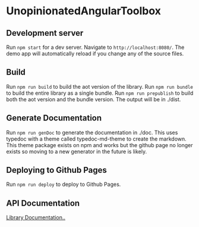 # UnopinionatedAngularToolbox

## Development server
Run `npm start` for a dev server. Navigate to `http://localhost:8080/`. The demo app will automatically reload if you change any of the source files.

## Build
Run `npm run build` to build the aot version of the library. 
Run `npm run bundle` to build the entire library as a single bundle.
Run `npm run prepublish` to build both the aot version and the bundle version.
The output will be in ./dist.

## Generate Documentation
Run `npm run genDoc` to generate the documentation in ./doc.  This uses typedoc
with a theme called typedoc-md-theme to create the markdown.  This theme package
exists on npm and works but the github page no longer exists so moving to a new
generator in the future is likely.

## Deploying to Github Pages
Run `npm run deploy` to deploy to Github Pages.

## API Documentation
[Library Documentation..](https://tme321.github.io/Unopinionated-Angular/) 
